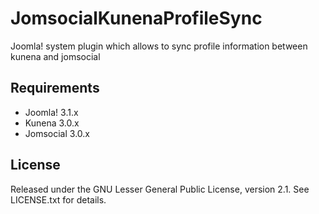 # JomsocialKunenaProfileSync

Joomla! system plugin which allows to sync profile information between kunena and jomsocial

## Requirements

* Joomla! 3.1.x
* Kunena 3.0.x
* Jomsocial 3.0.x

## License
Released under the GNU Lesser General Public License, version 2.1. See
LICENSE.txt for details.

